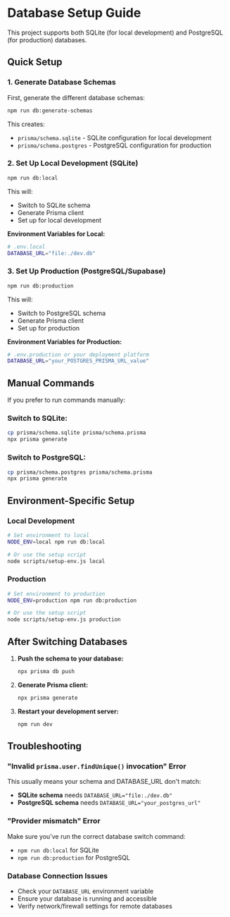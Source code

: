 # Database Setup Guide

This project supports both SQLite (for local development) and PostgreSQL (for production) databases.

## Quick Setup

### 1. Generate Database Schemas
First, generate the different database schemas:
```bash
npm run db:generate-schemas
```

This creates:
- `prisma/schema.sqlite` - SQLite configuration for local development
- `prisma/schema.postgres` - PostgreSQL configuration for production

### 2. Set Up Local Development (SQLite)
```bash
npm run db:local
```

This will:
- Switch to SQLite schema
- Generate Prisma client
- Set up for local development

**Environment Variables for Local:**
```bash
# .env.local
DATABASE_URL="file:./dev.db"
```

### 3. Set Up Production (PostgreSQL/Supabase)
```bash
npm run db:production
```

This will:
- Switch to PostgreSQL schema
- Generate Prisma client
- Set up for production

**Environment Variables for Production:**
```bash
# .env.production or your deployment platform
DATABASE_URL="your_POSTGRES_PRISMA_URL_value"
```

## Manual Commands

If you prefer to run commands manually:

### Switch to SQLite:
```bash
cp prisma/schema.sqlite prisma/schema.prisma
npx prisma generate
```

### Switch to PostgreSQL:
```bash
cp prisma/schema.postgres prisma/schema.prisma
npx prisma generate
```

## Environment-Specific Setup

### Local Development
```bash
# Set environment to local
NODE_ENV=local npm run db:local

# Or use the setup script
node scripts/setup-env.js local
```

### Production
```bash
# Set environment to production
NODE_ENV=production npm run db:production

# Or use the setup script
node scripts/setup-env.js production
```

## After Switching Databases

1. **Push the schema to your database:**
   ```bash
   npx prisma db push
   ```

2. **Generate Prisma client:**
   ```bash
   npx prisma generate
   ```

3. **Restart your development server:**
   ```bash
   npm run dev
   ```

## Troubleshooting

### "Invalid `prisma.user.findUnique()` invocation" Error
This usually means your schema and DATABASE_URL don't match:
- **SQLite schema** needs `DATABASE_URL="file:./dev.db"`
- **PostgreSQL schema** needs `DATABASE_URL="your_postgres_url"`

### "Provider mismatch" Error
Make sure you've run the correct database switch command:
- `npm run db:local` for SQLite
- `npm run db:production` for PostgreSQL

### Database Connection Issues
- Check your `DATABASE_URL` environment variable
- Ensure your database is running and accessible
- Verify network/firewall settings for remote databases
